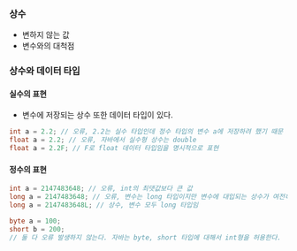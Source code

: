 ### 상수
- 변하지 않는 값
- 변수와의 대척점

### 상수와 데이터 타입
#### 실수의 표현
- 변수에 저장되는 상수 또한 데이터 타입이 있다.
```java
int a = 2.2; // 오류, 2.2는 실수 타입인데 정수 타입의 변수 a에 저장하려 했기 때문
float a = 2.2; // 오류, 자바에서 실수형 상수는 double
float a = 2.2F; // F로 float 데이터 타입임을 명시적으로 표현
```

#### 정수의 표현
```java
int a = 2147483648; // 오류, int의 최댓값보다 큰 값
long a = 2147483648; // 오류, 변수는 long 타입이지만 변수에 대입되는 상수가 여전히 int 타입이라 초과
long a = 2147483648L; // 상수, 변수 모두 long 타입임

byte a = 100;
short b = 200;
// 둘 다 오류 발생하지 않는다. 자바는 byte, short 타입에 대해서 int형을 허용한다.
```